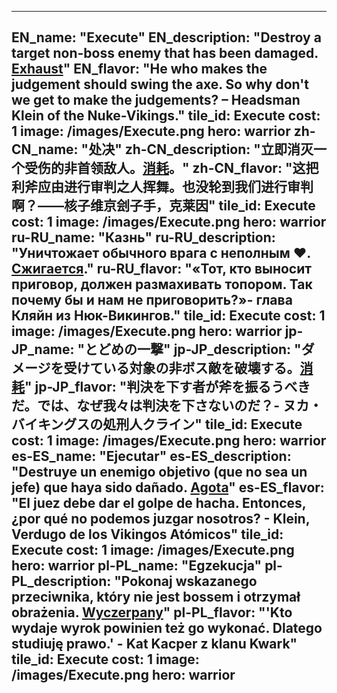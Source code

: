 ---

EN_name: "Execute"
EN_description: "Destroy a target non-boss enemy that has been damaged. <u>Exhaust</u>"
EN_flavor: "He who makes the judgement should swing the axe. So why don't we get to make the judgements? – Headsman Klein of the Nuke-Vikings."
tile_id: Execute
cost: 1
image: /images/Execute.png
hero: warrior
zh-CN_name: "处决"
zh-CN_description: "立即消灭一个受伤的非首领敌人。<u>消耗</u>。"
zh-CN_flavor: "这把利斧应由进行审判之人挥舞。也没轮到我们进行审判啊？——核子维京刽子手，克莱因"
tile_id: Execute
cost: 1
image: /images/Execute.png
hero: warrior
ru-RU_name: "Казнь"
ru-RU_description: "Уничтожает обычного врага c неполным ❤️. <u>Сжигается</u>."
ru-RU_flavor: "«Тот, кто выносит приговор, должен размахивать топором. Так почему бы и нам не приговорить?»- глава Кляйн из Нюк-Викингов."
tile_id: Execute
cost: 1
image: /images/Execute.png
hero: warrior
jp-JP_name: "とどめの一撃"
jp-JP_description: "ダメージを受けている対象の非ボス敵を破壊する。<u>消耗</u>"
jp-JP_flavor: "判決を下す者が斧を振るうべきだ。では、なぜ我々は判決を下さないのだ？- ヌカ・バイキングスの処刑人クライン"
tile_id: Execute
cost: 1
image: /images/Execute.png
hero: warrior
es-ES_name: "Ejecutar"
es-ES_description: "Destruye un enemigo objetivo (que no sea un jefe) que haya sido dañado. <u>Agota</u>"
es-ES_flavor: "El juez debe dar el golpe de hacha. Entonces, ¿por qué no podemos juzgar nosotros? - Klein, Verdugo de los Vikingos Atómicos"
tile_id: Execute
cost: 1
image: /images/Execute.png
hero: warrior
pl-PL_name: "Egzekucja"
pl-PL_description: "Pokonaj wskazanego przeciwnika, który nie jest bossem i otrzymał obrażenia. <u>Wyczerpany</u>"
pl-PL_flavor: "'Kto wydaje wyrok powinien też go wykonać. Dlatego studiuję prawo.' - Kat Kacper z klanu Kwark"
tile_id: Execute
cost: 1
image: /images/Execute.png
hero: warrior
---